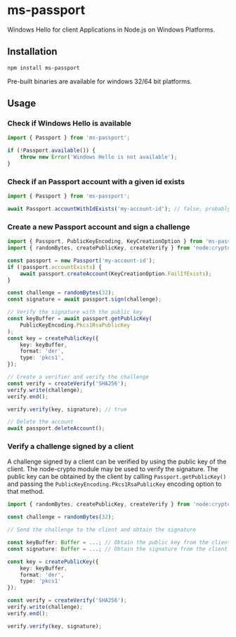 # ms-passport

Windows Hello for client Applications in Node.js on Windows Platforms.

## Installation

```bash
npm install ms-passport
```

Pre-built binaries are available for windows 32/64 bit platforms.

## Usage

### Check if Windows Hello is available

```ts
import { Passport } from 'ms-passport';

if (!Passport.available()) {
    throw new Error('Windows Hello is not available');
}
```

### Check if an Passport account with a given id exists

```ts
import { Passport } from 'ms-passport';

await Passport.accountWithIdExists('my-account-id'); // false, probably
```

### Create a new Passport account and sign a challenge

```ts
import { Passport, PublicKeyEncoding, KeyCreationOption } from 'ms-passport';
import { randomBytes, createPublicKey, createVerify } from 'node:crypto';

const passport = new Passport('my-account-id');
if (!passport.accountExists) {
    await passport.createAccount(KeyCreationOption.FailIfExists);
}

const challenge = randomBytes(32);
const signature = await passport.sign(challenge);

// Verify the signature with the public key
const keyBuffer = await passport.getPublicKey(
    PublicKeyEncoding.Pkcs1RsaPublicKey
);
const key = createPublicKey({
    key: keyBuffer,
    format: 'der',
    type: 'pkcs1',
});

// Create a verifier and verify the challenge
const verify = createVerify('SHA256');
verify.write(challenge);
verify.end();

verify.verify(key, signature); // true

// Delete the account
await passport.deleteAccount();
```

### Verify a challenge signed by a client

A challenge signed by a client can be verified by using the public key of the client.
The node-crypto module may be used to verify the signature.
The public key can be obtained by the client by calling `Passport.getPublicKey()` and
passing the `PublicKeyEncoding.Pkcs1RsaPublicKey` encoding option to that method.

```ts
import { randomBytes, createPublicKey, createVerify } from 'node:crypto';

const challenge = randomBytes(32);

// Send the challenge to the client and obtain the signature

const keyBuffer: Buffer = ...; // Obtain the public key from the client
const signature: Buffer = ...; // Obtain the signature from the client

const key = createPublicKey({
    key: keyBuffer,
    format: 'der',
    type: 'pkcs1'
});

const verify = createVerify('SHA256');
verify.write(challenge);
verify.end();

verify.verify(key, signature);
```
